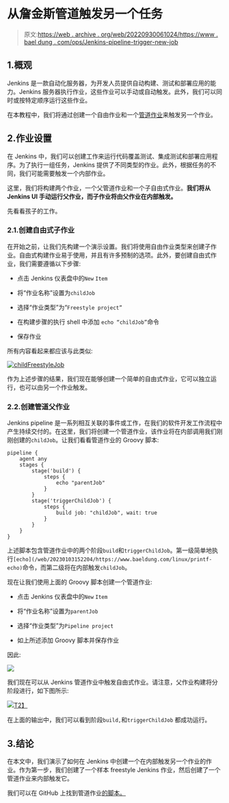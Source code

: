 # 从詹金斯管道触发另一个任务

> 原文:[https://web . archive . org/web/20220930061024/https://www . bael dung . com/ops/Jenkins-pipeline-trigger-new-job](https://web.archive.org/web/20220930061024/https://www.baeldung.com/ops/jenkins-pipeline-trigger-new-job)

## 1.概观

Jenkins 是一款自动化服务器，为开发人员提供自动构建、测试和部署应用的能力。Jenkins 服务器执行作业，这些作业可以手动或自动触发。此外，我们可以同时或按特定顺序运行这些作业。

在本教程中，我们将通过创建一个自由作业和一个[管道作业](https://web.archive.org/web/20230103152204/https://www.jenkins.io/pipeline/getting-started-pipelines/)来触发另一个作业。

## 2.作业设置

在 Jenkins 中，我们可以创建工作来运行代码覆盖测试、集成测试和部署应用程序。为了执行一组任务，Jenkins 提供了不同类型的作业。此外，根据任务的不同，我们可能需要触发一个内部作业。

这里，我们将构建两个作业，一个父管道作业和一个子自由式作业。**我们将从 Jenkins UI 手动运行父作业，而子作业将由父作业在内部触发。**

先看看孩子的工作。

### 2.1.创建自由式子作业

在开始之前，让我们先构建一个演示设置。我们将使用自由作业类型来创建子作业。自由式构建作业易于使用，并且有许多预制的选项。此外，要创建自由式作业，我们需要遵循以下步骤:

*   点击 Jenkins 仪表盘中的`New` `Item`

*   将“作业名称”设置为`childJob`

*   选择“作业类型”为“`Freestyle project”`

*   在构建步骤的执行 shell 中添加 `echo “childJob”`命令

*   保存作业

所有内容看起来都应该与此类似:

[![childFreestyleJob](../Images/86ce114bb5b266d12d3e67ec2990ef06.png)](/web/20230103152204/https://www.baeldung.com/wp-content/uploads/2022/12/Screenshot-2022-12-15-at-12.05.11-PM.png)

作为上述步骤的结果，我们现在能够创建一个简单的自由式作业，它可以独立运行，也可以由另一个作业触发。

### 2.2.创建管道父作业

Jenkins pipeline 是一系列相互关联的事件或工作，在我们的软件开发工作流程中产生持续交付的。在这里，我们将创建一个管道作业，该作业将在内部调用我们刚刚创建的`childJob`。让我们看看管道作业的 Groovy 脚本:

```
pipeline {
    agent any
    stages {
        stage('build') {
            steps {
                echo "parentJob"
            }
        }
        stage('triggerChildJob') {
            steps {
                build job: "childJob", wait: true
            }
        }
    }
}
```

上述脚本包含管道作业中的两个阶段`build`和`triggerChildJob`。第一级简单地执行`[echo](/web/20230103152204/https://www.baeldung.com/linux/printf-echo)`命令，而第二级将在内部触发`childJob`。

现在让我们使用上面的 Groovy 脚本创建一个管道作业:

*   点击 Jenkins 仪表盘中的`New` `Item`

*   将“作业名称”设置为`parentJob`

*   选择“作业类型”为`Pipeline project`

*   如上所述添加 Groovy 脚本并保存作业

因此:

[![](../Images/769da4ac969fa830cd99f2d982089532.png)](/web/20230103152204/https://www.baeldung.com/wp-content/uploads/2022/12/Screenshot-2022-12-15-at-11.43.37-AM.png)

我们现在可以从 Jenkins 管道作业中触发自由式作业。请注意，父作业构建将分阶段进行，如下图所示:

[![](../Images/3e1d8d5fda8dbaaffc073cbfe9aee152.png)T2】](/web/20230103152204/https://www.baeldung.com/wp-content/uploads/2022/12/Screenshot-2022-12-15-at-11.48.13-AM.png)

在上面的输出中，我们可以看到阶段`build,`和`triggerChildJob` 都成功运行。

## 3.结论

在本文中，我们演示了如何在 Jenkins 中创建一个在内部触发另一个作业的作业。作为第一步，我们创建了一个样本 freestyle Jenkins 作业，然后创建了一个管道作业来内部触发它。

我们可以在 GitHub 上找到管道作业[的脚本。](https://web.archive.org/web/20230103152204/https://github.com/eugenp/tutorials/tree/master/jenkins-modules/jenkins-jobs)